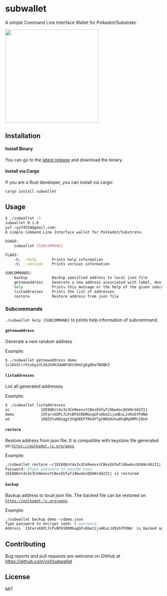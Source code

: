 # subwallet

A simple Command Line Interface Wallet for Polkadot/Substrate.

<img src="https://raw.githubusercontent.com/w3f/Open-Grants-Program/master/src/web3%20foundation%20grants_black.jpg" width="300px">


## Installation

#### Install Binary

You can go to the [latest release](https://github.com/yxf/subwallet/releases) and download the binary.

#### Install via Cargo

If you are a Rust developer, you can install via cargo:
```bash
cargo install subwallet
```


## Usage

```bash
$ ./subwallet -h
subwallet 0.1.0
yxf <yxf4559@gmail.com>
A simple Command Line Interface wallet for Polkadot/Substrate.

USAGE:
    subwallet [SUBCOMMAND]

FLAGS:
    -h, --help       Prints help information
    -V, --version    Prints version information

SUBCOMMANDS:
    backup           Backup specified address to local json file
    getnewaddress    Generate a new address associated with label, deafult cryptography is sr25519
    help             Prints this message or the help of the given subcommand(s)
    listaddresses    Prints the list of addresses
    restore          Restore address from json file
```

### Subcommands

`./subwallet help [SUBCOMMAND]` to prints help information of subcommand.

#### `getnewaddress`

Generate a new random address

Example:

```bash
$ ./subwallet getnewaddress demo
1c1AVSCrrhtakya7LSm2hXHJUmBFdXV2KmCgEgDDaTWUQK3
```


#### `listaddresses`

List all generated addresses

Example:
``` bash
$ ./subwallet listaddresses
ec              1EE8Q6nt4x3x3Cm9eevvtCBesEUfwTJ4bw4ocQUkNrd42Z1j        ecdsa
demo            15FarxkDPL7LPvBPd1RDMGugGFs8be2ijuHEuLJd9z67PdNm        sr25519
ed              16Q55taKB1ggt3VgQ8EFTRkmYTgtNKb9xka8hqMqXMPLCNxU        ed25519
```

#### `restore`

Restore address from json file. It is compatible with keystore file generated on [`https://polkadot.js.org/apps`](https://polkadot.js.org/apps).

Example:
``` bash
./subwallet restore ~/1EE8Q6nt4x3x3Cm9eevvtCBesEUfwTJ4bw4ocQUkNrd42Z1j.json
Password: #Type password to decode seed
1EE8Q6nt4x3x3Cm9eevvtCBesEUfwTJ4bw4ocQUkNrd42Z1j is restored
```
#### `backup` 

Backup address to local json file. The backed file can be restored on [`https://polkadot.js.org/apps`](https://polkadot.js.org/apps).

Example:
``` bash
./subwallet backup demo ~/demo.json
Type password to encrypt seed: # password
Address `15FarxkDPL7LPvBPd1RDMGugGFs8be2ijuHEuLJd9z67PdNm` is backed up to file `~/demo.json`
```



## Contributing
Bug reports and pull requests are welcome on GitHub at https://github.com/yxf/subwallet


## License
MIT
